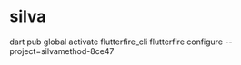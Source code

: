 # silva

dart pub global activate flutterfire_cli
flutterfire configure --project=silvamethod-8ce47
